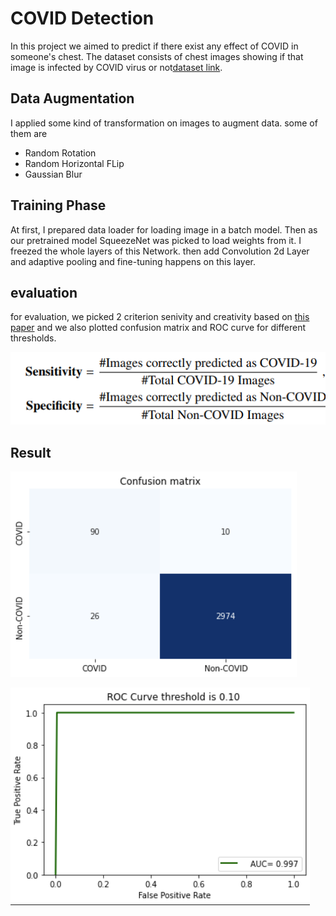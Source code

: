 # COVID Detection
In this project we aimed to predict if there exist any effect of COVID in someone's chest. The dataset consists of chest images showing if that image is infected by COVID virus or not[dataset link](https://www.dropbox.com/s/9w8nmj791c9ogsx/data_upload_v3.zip?dl=0).

## Data Augmentation
I applied some kind of transformation on images to augment data. some of them are 
* Random Rotation
* Random Horizontal FLip
* Gaussian Blur

## Training Phase
At first, I prepared data loader for loading image in a batch model. Then as our pretrained model SqueezeNet was picked to load weights from it. I freezed the whole layers of this Network. then add Convolution 2d Layer and adaptive pooling and fine-tuning happens on this layer.

## evaluation 
for evaluation, we picked 2 criterion senivity and creativity based on [this paper](https://paperswithcode.com/paper/deep-covid-predicting-covid-19-from-chest-x) and we also plotted confusion matrix and ROC curve for different thresholds.

![evaluation metric](images/eval.png)

## Result

![confusion matrix](images/conf.png)

![roc curve](images/roc.png)